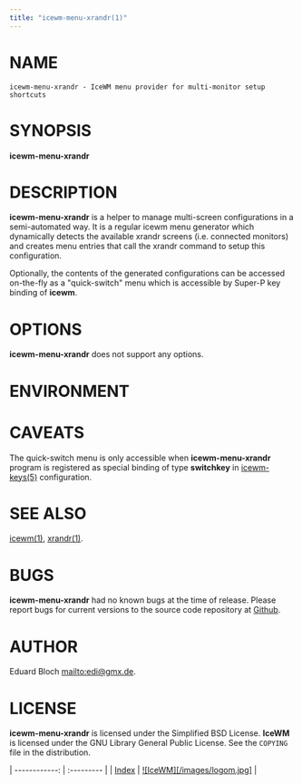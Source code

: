 ```yaml
---
title: "icewm-menu-xrandr(1)"
---
```

# NAME

    icewm-menu-xrandr - IceWM menu provider for multi-monitor setup shortcuts

# SYNOPSIS

**icewm-menu-xrandr**

# DESCRIPTION

**icewm-menu-xrandr** is a helper to manage multi-screen configurations
in a semi-automated way. It is a regular icewm menu generator which dynamically
detects the available xrandr screens (i.e. connected monitors) and
creates menu entries that call the xrandr command to setup this
configuration.

Optionally, the contents of the generated configurations can be accessed
on-the-fly as a "quick-switch" menu which is accessible by Super-P key
binding of **icewm**.

# OPTIONS

**icewm-menu-xrandr** does not support any options.

# ENVIRONMENT

# CAVEATS

The quick-switch menu is only accessible when **icewm-menu-xrandr** program
is registered as special binding of type **switchkey** in
[icewm-keys(5)](icewm-keys.md) configuration.

# SEE ALSO

[icewm(1)](icewm.md),
[xrandr(1)](https://manned.org/xrandr.1).

# BUGS

**icewm-menu-xrandr** had no known bugs at the time of release.  Please report bugs
for current versions to the source code repository at
[Github](https://github.com/bbidulock/icewm/issues).

# AUTHOR

Eduard Bloch [mailto:edi@gmx.de](mailto:edi@gmx.de).

# LICENSE

**icewm-menu-xrandr** is licensed under the Simplified BSD License.
**IceWM** is licensed under the GNU Library General Public License.
See the `COPYING` file in the distribution.

| ------------: | :--------- |
| [Index](/man) | [![IceWM][/images/logom.jpg]](https://ice-wm.org "ice-wm.org") |
